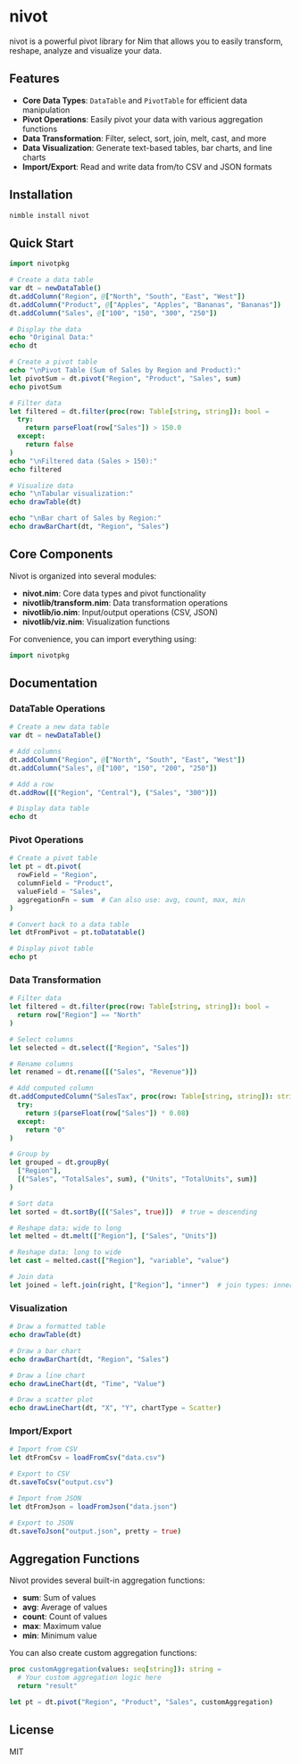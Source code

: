 # nivot

nivot is a powerful pivot library for Nim that allows you to easily transform, reshape, analyze and visualize your data.

## Features

- **Core Data Types**: `DataTable` and `PivotTable` for efficient data manipulation
- **Pivot Operations**: Easily pivot your data with various aggregation functions
- **Data Transformation**: Filter, select, sort, join, melt, cast, and more
- **Data Visualization**: Generate text-based tables, bar charts, and line charts
- **Import/Export**: Read and write data from/to CSV and JSON formats

## Installation

```bash
nimble install nivot
```

## Quick Start

```nim
import nivotpkg

# Create a data table
var dt = newDataTable()
dt.addColumn("Region", @["North", "South", "East", "West"])
dt.addColumn("Product", @["Apples", "Apples", "Bananas", "Bananas"])
dt.addColumn("Sales", @["100", "150", "300", "250"])

# Display the data
echo "Original Data:"
echo dt

# Create a pivot table
echo "\nPivot Table (Sum of Sales by Region and Product):"
let pivotSum = dt.pivot("Region", "Product", "Sales", sum)
echo pivotSum

# Filter data
let filtered = dt.filter(proc(row: Table[string, string]): bool = 
  try:
    return parseFloat(row["Sales"]) > 150.0
  except:
    return false
)
echo "\nFiltered data (Sales > 150):"
echo filtered

# Visualize data
echo "\nTabular visualization:"
echo drawTable(dt)

echo "\nBar chart of Sales by Region:"
echo drawBarChart(dt, "Region", "Sales")
```

## Core Components

Nivot is organized into several modules:

- **nivot.nim**: Core data types and pivot functionality
- **nivotlib/transform.nim**: Data transformation operations
- **nivotlib/io.nim**: Input/output operations (CSV, JSON)
- **nivotlib/viz.nim**: Visualization functions

For convenience, you can import everything using:

```nim
import nivotpkg
```

## Documentation

### DataTable Operations

```nim
# Create a new data table
var dt = newDataTable()

# Add columns
dt.addColumn("Region", @["North", "South", "East", "West"])
dt.addColumn("Sales", @["100", "150", "200", "250"])

# Add a row
dt.addRow([("Region", "Central"), ("Sales", "300")])

# Display data table
echo dt
```

### Pivot Operations

```nim
# Create a pivot table
let pt = dt.pivot(
  rowField = "Region",
  columnField = "Product", 
  valueField = "Sales",
  aggregationFn = sum  # Can also use: avg, count, max, min
)

# Convert back to a data table
let dtFromPivot = pt.toDatatable()

# Display pivot table
echo pt
```

### Data Transformation

```nim
# Filter data
let filtered = dt.filter(proc(row: Table[string, string]): bool = 
  return row["Region"] == "North"
)

# Select columns
let selected = dt.select(["Region", "Sales"])

# Rename columns
let renamed = dt.rename([("Sales", "Revenue")])

# Add computed column
dt.addComputedColumn("SalesTax", proc(row: Table[string, string]): string =
  try:
    return $(parseFloat(row["Sales"]) * 0.08)
  except:
    return "0"
)

# Group by
let grouped = dt.groupBy(
  ["Region"], 
  [("Sales", "TotalSales", sum), ("Units", "TotalUnits", sum)]
)

# Sort data
let sorted = dt.sortBy([("Sales", true)])  # true = descending

# Reshape data: wide to long
let melted = dt.melt(["Region"], ["Sales", "Units"])

# Reshape data: long to wide
let cast = melted.cast(["Region"], "variable", "value")

# Join data
let joined = left.join(right, ["Region"], "inner")  # join types: inner, left, right, full
```

### Visualization

```nim
# Draw a formatted table
echo drawTable(dt)

# Draw a bar chart
echo drawBarChart(dt, "Region", "Sales")

# Draw a line chart
echo drawLineChart(dt, "Time", "Value")

# Draw a scatter plot
echo drawLineChart(dt, "X", "Y", chartType = Scatter)
```

### Import/Export

```nim
# Import from CSV
let dtFromCsv = loadFromCsv("data.csv")

# Export to CSV
dt.saveToCsv("output.csv")

# Import from JSON
let dtFromJson = loadFromJson("data.json")

# Export to JSON
dt.saveToJson("output.json", pretty = true)
```

## Aggregation Functions

Nivot provides several built-in aggregation functions:

- **sum**: Sum of values
- **avg**: Average of values
- **count**: Count of values
- **max**: Maximum value
- **min**: Minimum value

You can also create custom aggregation functions:

```nim
proc customAggregation(values: seq[string]): string =
  # Your custom aggregation logic here
  return "result"

let pt = dt.pivot("Region", "Product", "Sales", customAggregation)
```

## License

MIT
